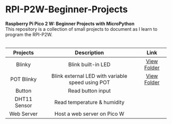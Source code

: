 # RPI-P2W-Beginner-Projects
**Raspberry Pi Pico 2 W: Beginner Projects with MicroPython**  
This repository is a collection of small projects to document as I learn to program the RPI-P2W.  
<br/>

| Projects | Description | Link |
| :---: | :---: | :---: |
| Blinky | Blink built-in LED | [View Folder](./Blinky) |
| POT Blinky | Blink external LED with variable speed using POT | [View Folder](./POT_blinky) |
| Button | Read button input | |
| DHT11 Sensor | Read temperature & humidity | |
| Web Server | Host a web server on Pico W | |
